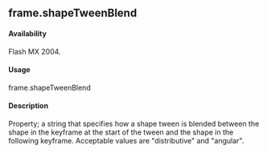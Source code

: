 ## frame.shapeTweenBlend

#### Availability

Flash MX 2004.

#### Usage

frame.shapeTweenBlend

#### Description

Property; a string that specifies how a shape tween is blended between the shape in the keyframe at the start of the tween and the shape in the following keyframe. Acceptable values are "distributive" and "angular".

